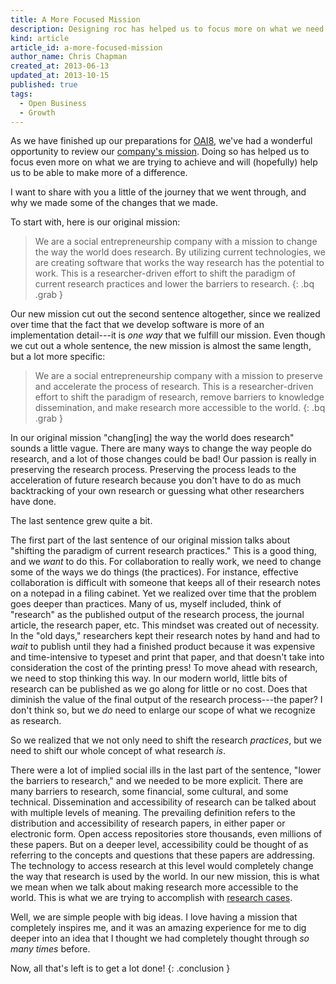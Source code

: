 ```yaml
---
title: A More Focused Mission
description: Designing roc has helped us to focus more on what we need to do.
kind: article
article_id: a-more-focused-mission
author_name: Chris Chapman
created_at: 2013-06-13
updated_at: 2013-10-15
published: true
tags:
  - Open Business
  - Growth
---
```


As we have finished up our preparations for [OAI8](/blog/heading-to-oai8/),
we've had a wonderful opportunity to review our [company's
mission](/company/#sec:mission). Doing so has helped us to focus even more on
what we are trying to achieve and will (hopefully) help us to be able to make
more of a difference.

I want to share with you a little of the journey that we went through, and why
we made some of the changes that we made.

<!--MORE-->

To start with, here is our original mission:

> We are a social entrepreneurship company with a mission to change the way the
> world does research. By utilizing current technologies, we are creating
> software that works the way research has the potential to work. This is a
> researcher-driven effort to shift the paradigm of current research practices
> and lower the barriers to research.
{: .bq .grab }

Our new mission cut out the second sentence altogether, since we realized over
time that the fact that we develop software is more of an implementation
detail---it is _one way_ that we fulfill our mission. Even though we cut out a
whole sentence, the new mission is almost the same length, but a lot more
specific:

> We are a social entrepreneurship company with a mission to preserve and
> accelerate the process of research. This is a researcher-driven effort to
> shift the paradigm of research, remove barriers to knowledge dissemination,
> and make research more accessible to the world.
{: .bq .grab }

In our original mission "<span class="sic">chang\[ing\]</span> the way the
world does research" sounds a little vague. There are many ways to change the
way people do research, and a lot of those changes could be bad! Our passion is
really in preserving the research process. Preserving the process leads to the
acceleration of future research because you don't have to do as much
backtracking of your own research or guessing what other researchers have done.

The last sentence grew quite a bit.

The first part of the last sentence of our original mission talks about
"shifting the paradigm of current research practices." This is a good thing,
and we _want_ to do this.  For collaboration to really work, we need to change
some of the ways we do things (the practices). For instance, effective
collaboration is difficult with someone that keeps all of their research notes
on a notepad in a filing cabinet. Yet we realized over time that the problem
goes deeper than practices.  Many of us, myself included, think of "research"
as the published output of the research process, the journal article, the
research paper, etc. This mindset was created out of necessity. In the "old
days," researchers kept their research notes by hand and had to _wait_ to
publish until they had a finished product because it was expensive and
time-intensive to typeset and print that paper, and that doesn't take into
consideration the cost of the printing press! To move ahead with research, we
need to stop thinking this way. In our modern world, little bits of research
can be published as we go along for little or no cost. Does that diminish the
value of the final output of the research process---the paper? I don't think
so, but we _do_ need to enlarge our scope of what we recognize as <span
class="oldstyle">research</span>.

So we realized that we not only need to shift the research _practices_, but we
need to shift our whole concept of what research _is_.

There were a lot of implied social ills in the last part of the sentence,
"lower the barriers to research," and we needed to be more explicit. There are
many barriers to research, some financial, some cultural, and some technical.
Dissemination and accessibility of research can be talked about with multiple
levels of meaning. The prevailing definition refers to the distribution and
accessibility of research papers, in either paper or electronic form. Open
access repositories store thousands, even millions of these papers. But on a
deeper level, accessibility could be thought of as referring to the concepts
and questions that these papers are addressing. The technology to access
research at this level would completely change the way that research is used by
the world. In our new mission, this is what we mean when we talk about making
research more accessible to the world. This is what we are trying to accomplish
with [research cases](/research/process/#sec:research-case).

Well, we are simple people with big ideas. I love having a mission that
completely inspires me, and it was an amazing experience for me to dig deeper
into an idea that I thought we had completely thought through _so many times_
before.

Now, all that's left is to get a lot done!
{: .conclusion }
